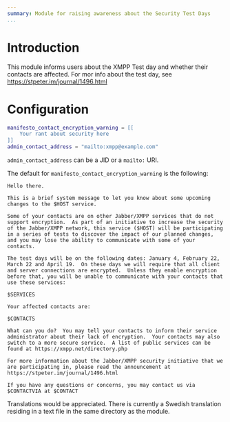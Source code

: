 ```yaml
---
summary: Module for raising awareness about the Security Test Days
...
```


Introduction
============

This module informs users about the XMPP Test day and whether their
contacts are affected. For mor info about the test day, see
<https://stpeter.im/journal/1496.html>

Configuration
=============

``` lua
manifesto_contact_encryption_warning = [[
    Your rant about security here
]]
admin_contact_address = "mailto:xmpp@example.com"
```

`admin_contact_address` can be a JID or a `mailto:` URI.

The default for `manifesto_contact_encryption_warning` is the following:

    Hello there.

    This is a brief system message to let you know about some upcoming changes to the $HOST service.

    Some of your contacts are on other Jabber/XMPP services that do not support encryption.  As part of an initiative to increase the security of the Jabber/XMPP network, this service ($HOST) will be participating in a series of tests to discover the impact of our planned changes, and you may lose the ability to communicate with some of your contacts.

    The test days will be on the following dates: January 4, February 22, March 22 and April 19.  On these days we will require that all client and server connections are encrypted.  Unless they enable encryption before that, you will be unable to communicate with your contacts that use these services:

    $SERVICES

    Your affected contacts are:

    $CONTACTS

    What can you do?  You may tell your contacts to inform their service administrator about their lack of encryption.  Your contacts may also switch to a more secure service.  A list of public services can be found at https://xmpp.net/directory.php

    For more information about the Jabber/XMPP security initiative that we are participating in, please read the announcement at https://stpeter.im/journal/1496.html

    If you have any questions or concerns, you may contact us via $CONTACTVIA at $CONTACT

Translations would be appreciated. There is currently a Swedish
translation residing in a text file in the same directory as the module.
